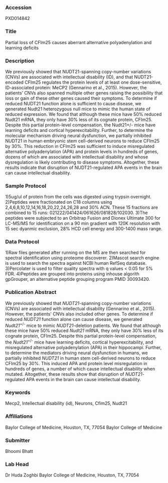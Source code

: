 ### Accession
PXD014842

### Title
Partial loss of CFIm25 causes aberrant alternative polyadenylation and learning deficits

### Description
We previously showed that NUDT21-spanning copy-number variations (CNVs) are associated with intellectual disability (ID), and that NUDT21-encoded CFIm25 regulates the protein levels of at least one dose-sensitive, ID-associated protein: MeCP2 (Gennarino et al., 2015). However, the patients’ CNVs also spanned multiple other genes raising the possibility that loss or gain of these other genes caused their symptoms. To determine if reduced NUDT21 function alone is sufficient to cause disease, we generated Nudt21 heterozygous null mice to mimic the human state of reduced expression. We found that although these mice have 50% reduced Nudt21 mRNA, they only have 30% less of its cognate protein, CFIm25. Despite this partial protein-level compensation, the Nudt21+/- mice have learning deficits and cortical hyperexcitability. Further, to determine the molecular mechanism driving neural dysfunction, we partially inhibited NUDT21 in human embryonic stem cell-derived neurons to reduce CFIm25 by 30%. This reduction in CFIm25 was sufficient to induce misregulated alternative polyadenylation (APA) and protein levels in hundreds of genes, dozens of which are associated with intellectual disability and whose dysregulation is likely contributing to disease symptoms. Altogether, these results indicate that disruption of NUDT21­-regulated APA events in the brain can cause intellectual disability.

### Sample Protocol
1)5ug/ul of protein from the cells was digested using trypsin overnight. 2)Peptides were fractionated on C18 columns using 2,4,6,8,10,12,14,16,18,20,22,24,26,28 and 30% ACN. These 15 fractions are combined to 15 runs: 021222/041424/061626/081828/102030. 3)The peptides were subjected to an Orbitrap Fusion and Dionex Ultimate 300 for LC-MS/MS for identification on a 90 min gradient with 120K resolution with 15 sec dyanmic exclusion, 28% HCD cell energy and 300-1400 mass range.

### Data Protocol
1)Raw files generated after running on the MS are then searched for spectral identification using proteome discoverer. 2)Mascot search engine is used to search the spectra against NCBI human RefSeq database. 3)Percolater is used to filter quality spectra with q values < 0.05 for 5% FDR.  4)Peptides are grouped into proteins using inhouse algorith gpGrouper, an alternative peptide grouping program PMID 30093420.

### Publication Abstract
We previously showed that <i>NUDT21</i>-spanning copy-number variations (CNVs) are associated with intellectual disability (Gennarino et al., 2015). However, the patients' CNVs also included other genes. To determine if reduced <i>NUDT21</i> function alone can cause disease, we generated <i>Nudt21</i><sup>+/-</sup> mice to mimic <i>NUDT21</i>-deletion patients. We found that although these mice have 50% reduced <i>Nudt21</i> mRNA, they only have 30% less of its cognate protein, CFIm25. Despite this partial protein-level compensation, the <i>Nudt21</i><sup>+/-</sup> mice have learning deficits, cortical hyperexcitability, and misregulated alternative polyadenylation (APA) in their hippocampi. Further, to determine the mediators driving neural dysfunction in humans, we partially inhibited <i>NUDT21</i> in human stem cell-derived neurons to reduce CFIm25 by 30%. This induced APA and protein level misregulation in hundreds of genes, a number of which cause intellectual disability when mutated. Altogether, these results show that disruption of <i>NUDT21</i>-regulated APA events in the brain can cause intellectual disability.

### Keywords
Mecp2, Intellectual disability (id), Neurons, Cfim25, Nudt21

### Affiliations
Baylor College of Medicine, Houston, TX, 77054
Baylor College of Medicine

### Submitter
Bhoomi Bhatt

### Lab Head
Dr Huda Zoghbi
Baylor College of Medicine, Houston, TX, 77054


